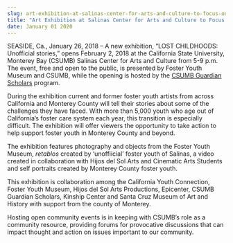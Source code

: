 ```yaml
---
slug: art-exhibition-at-salinas-center-for-arts-and-culture-to-focus-on-foster-youth
title: "Art Exhibition at Salinas Center for Arts and Culture to Focus on Foster Youth"
date: January 01 2020
---
```


<p>SEASIDE, Ca., January 26, 2018 – A new exhibition, “LOST CHILDHOODS: Unofficial stories,” opens February 2, 2018 at the California State University, Monterey Bay (CSUMB) Salinas Center for Arts and Culture from 5-9 p.m. The event, free and open to the public, is presented by Foster Youth Museum and CSUMB, while the opening is hosted by the <a href="https://csumb.edu/magazine/determined-help">CSUMB Guardian Scholars</a> program.</p><p>During the exhibition current and former foster youth artists from across California and Monterey County will tell their stories about some of the challenges they have faced.  With more than 5,000 youth who age out of California’s foster care system each year, this transition is especially difficult. The exhibition will offer viewers the opportunity to take action to help support foster youth in Monterey County and beyond.</p><p>The exhibition features photography and objects from the Foster Youth Museum, <i>retablos</i> created by ‘unoffiicial’ foster youth of Salinas, a video created in collaboration with Hijos del Sol Arts and Cinematic Arts Students and self portraits created by Monterey County foster youth.</p><p>This exhibition is collaboration among the California Youth Connection, Foster Youth Museum, Hijos del Sol Arts Productions, Epicenter, CSUMB Guardian Scholars, Kinship Center and Santa Cruz Museum of Art and History with support from the county of Monterey.</p><p>Hosting open community events is in keeping with CSUMB’s role as a community resource, providing forums for provocative discussions that can impact thought and action on issues important to our community.</p>
